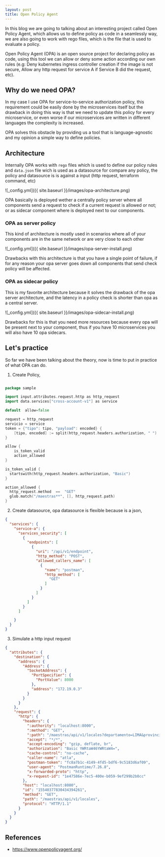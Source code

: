 ```yaml
---
layout: post
title: Open Policy Agent
---
```


In this blog we are going to talking about an interesting project called Open Policy Agent, which allows us to define policy as code in a seamlessly way, we are also going to work with rego files, which is the file that is used to evaluate a policy.

Open Policy Agent (OPA) is an open source project for declaring policy as code, using this tool we can allow or deny some action according our own rules (e.g: Deny kubernetes ingress controller creation if the image is not secure, Allow any http request for service A if Service B did the request, etc).


## Why do we need OPA?

In my case I use OPA for service-to-service authorization policy, this requirement could be easily done by the microservices itself but the drawback in doing this way is that we need to update this policy for every microservice, or even worse if our microservices are written in different languages the complexity is increased.

OPA solves this obstacle by providing us a tool that is language-agnostic and my opinion a simple way to define policies.


## Architecture

Internally OPA works with `rego` files which is used to define our policy rules and  `data.json` file wich is used as a datasource for compare any policy, the
policy and datasource is is against a input (http request, terraform command, etc)


![_config.yml]({{ site.baseurl }}/images/opa-architecture.png)


OPA basically is deployed wether a centrally policy server where all components send a request to check if a current request is allowed or not; or as sidecar  component where is deployed next to our components.


### OPA as server policy

This kind of architecture is mostly used in scenarios where all of your components are in the same network or are very close to each other

![_config.yml]({{ site.baseurl }}/images/opa-server-install.png)


Drawbacks with this architecture is that you have a single point of failure, if for any reason your opa server goes down all components that send check policy will be affected.

### OPA as sidecar policy

This is my favorite architecture because it solves the drawback of the opa server architecture, and the latency in a policy check is shorter than opa as a central server.

![_config.yml]({{ site.baseurl }}/images/opa-sidecar-install.png)

Drawbacks for this is that you need more resources because every opa will be present next to your component, thus if you have 10 microservices you will also have 10 opa sidecars.


## Let's practice

So far we have been talking about the theory, now is time to put in practice of what OPA can do.

1. Create Policy, 

```go

package sample

import input.attributes.request.http as http_request
import data.services["cross-account-v1"] as service

default  allow=false

request = http_request
servicio = service
token = {"tipo": tipo, "payload": encoded} {
    [tipo, encoded] := split(http_request.headers.authorization, " ")
}

allow {
    is_token_valid
    action_allowed
}

is_token_valid {
  startswith(http_request.headers.authorization, "Basic")
}

action_allowed {
  http_request.method  ==  "GET"
  glob.match("/maestras**", [], http_request.path)
}
```

2.  Create datasource, opa datasource is flexible because is a json,

```json
{
  "services": {
    "service-a": {
      "services_security": [
        {
          "endpoints": [
            {
              "uri": "/api/v1/endpoint",
              "http_method": "POST",
              "allowed_callers_name": [
                {
                  "name": "postman",
                  "http_method": [
                    "GET"
                  ]
                }
              ]
            }
          ]
        }
      ]

    }
  }
}
```

3. Simulate a http input request

```json
{
  "attributes": {
    "destination": {
      "address": {
        "Address": {
          "SocketAddress": {
            "PortSpecifier": {
              "PortValue": 8000
            },
            "address": "172.19.0.3"
          }
        }
      }
    },
    "request": {
      "http": {
        "headers": {
          ":authority": "localhost:8000",
          ":method": "GET",
          ":path": "/maestras/api/v1/locales?departamento=LIMA&provincia=LIMA&distrito=Surquillo",
          "accept": "*/*",
          "accept-encoding": "gzip, deflate, br",
          "authorization": "Basic YWRtaW46YWRtaW4=",
          "cache-control": "no-cache",
          "caller-name": "atla",
          "postman-token": "fc8a7b1c-4149-4fd5-bdf6-9c5183d6af09",
          "user-agent": "PostmanRuntime/7.26.8",
          "x-forwarded-proto": "http",
          "x-request-id": "1e47586e-7ec5-400e-b059-9ef299b2b0cc"
        },
        "host": "localhost:8000",
        "id": "15540377830434394261",
        "method": "GET",
        "path": "/maestras/api/v1/locales",
        "protocol": "HTTP/1.1"
      }
    }
  }
}
```


## References

- https://www.openpolicyagent.org/








